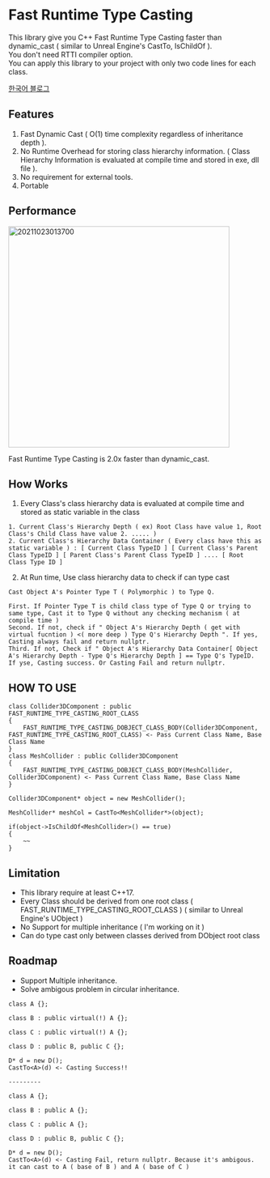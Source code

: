 # Fast Runtime Type Casting

This library give you C++ Fast Runtime Type Casting faster than dynamic_cast ( similar to Unreal Engine's CastTo, IsChildOf ).         
You don't need RTTI compiler option.         
You can apply this library to your project with only two code lines for each class.        

[한국어 블로그](https://sungjjinkang.github.io/computerscience/c++/2021/10/24/fast_dynamic_cast.html)

## Features

1. Fast Dynamic Cast ( O(1) time complexity regardless of inheritance depth ).
2. No Runtime Overhead for storing class hierarchy information. ( Class Hierarchy Information is evaluated at compile time and stored in exe, dll file ). 
3. No requirement for external tools.
4. Portable

## Performance

<img width="437" alt="20211023013700" src="https://user-images.githubusercontent.com/33873804/138491569-e507bfb8-be3b-4d3e-989e-54abe565a927.png">

Fast Runtime Type Casting is 2.0x faster than dynamic_cast.

## How Works

1. Every Class's class hierarchy data is evaluated at compile time and stored as static variable in the class
```
1. Current Class's Hierarchy Depth ( ex) Root Class have value 1, Root Class's Child Class have value 2. ..... )
2. Current Class's Hierarchy Data Container ( Every class have this as static variable ) : [ Current Class TypeID ] [ Current Class's Parent Class TypeID ] [ Parent Class's Parent Class TypeID ] .... [ Root Class Type ID ]
```


2. At Run time, Use class hierarchy data to check if can type cast
```
Cast Object A's Pointer Type T ( Polymorphic ) to Type Q.

First. If Pointer Type T is child class type of Type Q or trying to same type, Cast it to Type Q without any checking mechanism ( at compile time )
Second. If not, check if " Object A's Hierarchy Depth ( get with virtual fucntion ) <( more deep ) Type Q's Hierarchy Depth ". If yes, Casting always fail and return nullptr.
Third. If not, Check if " Object A's Hierarchy Data Container[ Object A's Hierarchy Depth - Type Q's Hierarchy Depth ] == Type Q's TypeID. If yse, Casting success. Or Casting Fail and return nullptr.

```

## HOW TO USE
```
class Collider3DComponent : public FAST_RUNTIME_TYPE_CASTING_ROOT_CLASS
{
	FAST_RUNTIME_TYPE_CASTING_DOBJECT_CLASS_BODY(Collider3DComponent, FAST_RUNTIME_TYPE_CASTING_ROOT_CLASS) <- Pass Current Class Name, Base Class Name
}
class MeshCollider : public Collider3DComponent
{
	FAST_RUNTIME_TYPE_CASTING_DOBJECT_CLASS_BODY(MeshCollider, Collider3DComponent) <- Pass Current Class Name, Base Class Name
}

Collider3DComponent* object = new MeshCollider();

MeshCollider* meshCol = CastTo<MeshCollider*>(object);

if(object->IsChildOf<MeshCollider>() == true)
{
	~~
}
```

## Limitation

- This library require at least C++17.
- Every Class should be derived from one root class ( FAST_RUNTIME_TYPE_CASTING_ROOT_CLASS ) ( similar to Unreal Engine's UObject )     
- No Support for multiple inheritance ( I'm working on it )
- Can do type cast only between classes derived from DObject root class   

## Roadmap

- Support Multiple inheritance.
- Solve ambigous problem in circular inheritance.     
```
class A {};

class B : public virtual(!) A {};

class C : public virtual(!) A {};

class D : public B, public C {};

D* d = new D();
CastTo<A>(d) <- Casting Success!!

---------

class A {};

class B : public A {};

class C : public A {};

class D : public B, public C {};

D* d = new D();
CastTo<A>(d) <- Casting Fail, return nullptr. Because it's ambigous. it can cast to A ( base of B ) and A ( base of C )
```



